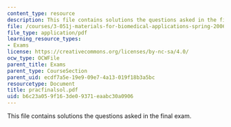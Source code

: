 ```yaml
---
content_type: resource
description: This file contains solutions the questions asked in the final exam.
file: /courses/3-051j-materials-for-biomedical-applications-spring-2006/b6c23a059f163de09371eaabc30a0906_pracfinalsol.pdf
file_type: application/pdf
learning_resource_types:
- Exams
license: https://creativecommons.org/licenses/by-nc-sa/4.0/
ocw_type: OCWFile
parent_title: Exams
parent_type: CourseSection
parent_uid: ecdf7a5e-19e9-09e7-4a13-019f18b3a5bc
resourcetype: Document
title: pracfinalsol.pdf
uid: b6c23a05-9f16-3de0-9371-eaabc30a0906
---
```

This file contains solutions the questions asked in the final exam.